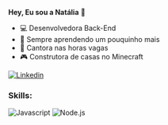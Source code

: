**Hey, Eu sou a Natália** :vulcan_salute:



- :computer: Desenvolvedora Back-End
- :open_book: Sempre aprendendo um pouquinho mais
- :microphone: Cantora nas horas vagas
- :video_game: Construtora de casas no Minecraft



[![Linkedin](https://img.shields.io/badge/LinkedIn-0077B5?style=flat&logo=linkedin)](https://www.linkedin.com/in/nattyborges/)

### Skills:

![Javascript](https://img.shields.io/badge/Javascript-282C34?style=flat&logo=javascript)
![Node.js](https://img.shields.io/badge/Node.js-282C34?logo=node.js)

